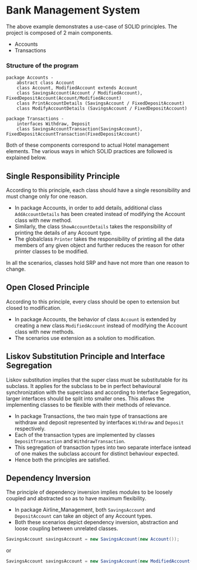 # Bank Management System

The above example demonstrates a use-case of SOLID principles. The project is composed of 2 main components.
* Accounts
* Transactions
### Structure of the program
```
package Accounts -
    abstract class Account
    class Account, ModifiedAccount extends Account
    class SavingsAccount(Account / ModifiedAccount), FixedDepositAccount(Account/ModifiedAccount)
    class PrintAccountDetails (SavingsAccount / FixedDepositAccount)
    class ModifyAccountDetails (SavingsAccount / FixedDepositAccount)

package Transactions -
    interfaces Withdraw, Deposit
    class SavingsAccountTransaction(SavingsAccount), FixedDepositAccountTransaction(FixedDepositAccount)

```
Both of these components correspond to actual Hotel management elements. The various ways in which SOLID practices are followed is explained below.

## Single Responsibility Principle
According to this principle, each class should have a single resonsibility and must change only for one reason.
* In package Accounts, in order to add details, additional class `AddAccountDetails` has been created instead of modifying the Account class with new method.
* Similarly, the class `ShowAccountDetails` takes the responsibility of printing the details of any Account type.
* The globalclass `Printer` takes the responsibility of printing all the data members of any given object and further reduces the reason for other printer classes to be modified.

In all the scenarios, classes hold SRP and have not more than one reason to change.

## Open Closed Principle
According to this principle, every class should be open to extension but closed to modification.
* In package Accounts, the behavior of class `Account` is extended by creating a new class `ModifiedAccount` instead of modifying the Account class with new methods.
* The scenarios use extension as a solution to modification.


## Liskov Substitution Principle and Interface Segregation
Liskov substitution implies that the super class must be substitutable for its subclass. It applies for the subclass to be in perfect behavioural synchronization with the superclass and according to Interface Segregation, larger interfaces should be split into smaller ones. This allows the implementing classes to be flexible with their methods of relevance.
* In package Transactions, the two main type of transactions are withdraw and deposit represented by interfaces `Withdraw` and `Deposit` respectively.
* Each of the transaction types are implemented by classes `DepositTransaction` and `WithdrawTransaction`.
* This segregation of transaction types into two separate interface isntead of one makes the subclass account for distinct behaviour expected.
* Hence both the principles are satisfied.

## Dependency Inversion
The principle of dependency inversion implies modules to be loosely coupled and abstracted so as to have maximum flexibility.
* In package Airline_Management, both `SavingsAccount` and `DepositAccount` can take an object of any Account types.
* Both these scenarios depict dependency inversion, abstraction and loose coupling between unrelated classes.

```java
SavingsAccount savingsAccount = new SavingsAccount(new Account());
```
or

```java
SavingsAccount savingsAccount = new SavingsAccount(new ModifiedAccount());
```
